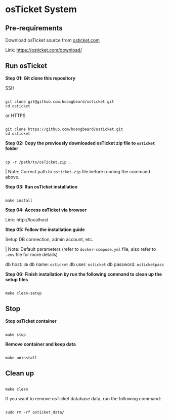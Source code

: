 # osTicket System

## Pre-requirements

Download osTicket source from [osticket.com](https://osticket.com/download/)

Link: https://osticket.com/download/

## Run osTicket

**Step 01: Git clone this repository**

SSH

```shell

git clone git@github.com:hoangbeard/osticket.git
cd osticket
```

or HTTPS

```shell

git clone https://github.com/hoangbeard/osticket.git
cd osticket
```

**Step 02: Copy the previously downloaded osTicket zip file to `osticket` folder**

```shell

cp -r /path/to/osTicket.zip .
```

| Note: Correct path to `osticket.zip` file before running the command above.

**Step 03: Run osTicket installation**

```shell

make install
```

**Step 04: Access osTicket via browser**

Link: http://localhost

**Step 05: Follow the installation guide**

Setup DB connection, admin account, etc.

| Note: Default parameters (refer to `docker-compose.yml` file, also refer to `.env` file for more details)

db host: `db` 
db name: `osticket`
db user: `osticket`
db password: `osticketpass`

**Step 06: Finish installation by run the following command to clean up the setup files**

```shell

make clean-setup
```

## Stop

**Stop osTicket container**

```shell

make stop
```

**Remove container and keep data**

```shell

make uninstall
```

## Clean up

```shell

make clean
```

If you want to remove osTicket database data, run the following command:

```shell

sudo rm -rf osticket_data/
```
